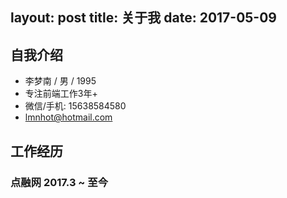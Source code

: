 layout: post
title: 关于我
date: 2017-05-09
---

## 自我介绍

* 李梦南 / 男 / 1995
* 专注前端工作3年+
* 微信/手机: 15638584580
* <a href="mailto:lmnhot@hotmail.com" target="_self">lmnhot@hotmail.com</a>

## 工作经历

### 点融网 2017.3 ~ 至今

